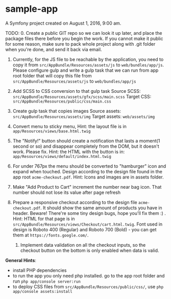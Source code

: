 sample-app
==========

A Symfony project created on August 1, 2016, 9:00 am.

TODO:
0. Create a public GIT repo so we can look it up later, and place the package files there before you begin the work.
If you cannot make it public for some reason, make sure to pack whole project along with .git folder when you're done, and send it back via email.

1. Currently, for the JS file to be reachable by the application, you need to copy it from `src/AppBundle/Resources/assets/js` to `web/bundles/app/js`. 
Please configure gulp and write a gulp task that we can run from app root folder that will copy this file from `src/AppBundle/Resources/assets/js` to `web/bundles/app/js`

  1. Add SCSS to CSS conversion to that gulp task 
Source SCSS: `src/AppBundle/Resources/assets/gfx/scss/main.scss`
Target CSS: `src/AppBundle/Resources/public/css/main.css`

  2. Create gulp task that copies images
Source assets: `src/AppBundle/Resources/assets/img`
Target assets: `web/assets/img`

2. Convert menu to sticky menu, 
Hint: the layout file is in `app/Resources/views/base.html.twig` 

3. The "Notify!" button should create a notification that lasts a moment(1 second or so) and disappear completely from the DOM, but it doesn't work. Please fix.
Hint: the HTML with the button is in: `app/Resources/views/default/index.html.twig`

4. For under 767px the menu should be converted to "hamburger" icon and expand when touched. Design according to the design file found in the app root `acme-checkout.pdf`. Hint: Icons and images are in assets folder.

5. Make "Add Product to Cart" increment the number near bag icon. That number should not lose its value after page refresh

6. Prepare a responsive checkout according to the design file `acme-checkout.pdf`. It should show the same amount of products you have in header. Beware! There're some tiny design bugs, hope you'll fix them :) .
Hint: HTML for that page is in `src/AppBundle/Resources/views/Checkout/cart.html.twig`. Font used in design is Roboto 400 (Regular) and Roboto 700 (Bold) - you can get them at `https://fonts.google.com/`.

   1. Implement data validation on all the checkout inputs, so the checkout button on the bottom is only enabled when data is valid.

**General Hints**:
- install PHP dependencies
- to run the app you only need php installed. go to the app root folder and run `php app/console server:run`
- to deploy CSS files from `src/AppBundle/Resources/public/css/`, use `php app/console assets:install`
